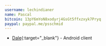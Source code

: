 ```yaml
---
username: lechindianer
name: Pascal
bitcoin: 13pY6mYoN8xodyrj4GsGt5ffxzxyk7Pryq
paypal: paypal.me/psschmid
---
```


* [Dale](https://blog.lechindianer.de/pages/dale.html){:target="_blank"} - Android client